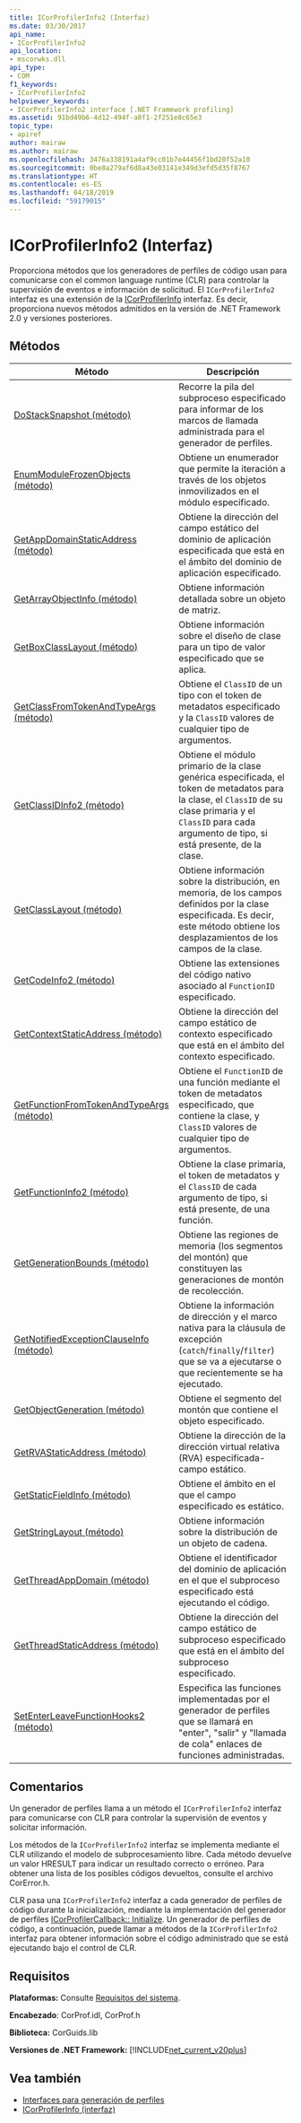 ```yaml
---
title: ICorProfilerInfo2 (Interfaz)
ms.date: 03/30/2017
api_name:
- ICorProfilerInfo2
api_location:
- mscorwks.dll
api_type:
- COM
f1_keywords:
- ICorProfilerInfo2
helpviewer_keywords:
- ICorProfilerInfo2 interface [.NET Framework profiling]
ms.assetid: 91bd49b6-4d12-494f-a8f1-2f251e8c65e3
topic_type:
- apiref
author: mairaw
ms.author: mairaw
ms.openlocfilehash: 3476a338191a4af9cc01b7e44456f1bd20f52a10
ms.sourcegitcommit: 0be8a279af6d8a43e03141e349d3efd5d35f8767
ms.translationtype: HT
ms.contentlocale: es-ES
ms.lasthandoff: 04/18/2019
ms.locfileid: "59179015"
---
```

# <a name="icorprofilerinfo2-interface"></a>ICorProfilerInfo2 (Interfaz)
Proporciona métodos que los generadores de perfiles de código usan para comunicarse con el common language runtime (CLR) para controlar la supervisión de eventos e información de solicitud. El `ICorProfilerInfo2` interfaz es una extensión de la [ICorProfilerInfo](../../../../docs/framework/unmanaged-api/profiling/icorprofilerinfo-interface.md) interfaz. Es decir, proporciona nuevos métodos admitidos en la versión de .NET Framework 2.0 y versiones posteriores.  
  
## <a name="methods"></a>Métodos  
  
|Método|Descripción|  
|------------|-----------------|  
|[DoStackSnapshot (método)](../../../../docs/framework/unmanaged-api/profiling/icorprofilerinfo2-dostacksnapshot-method.md)|Recorre la pila del subproceso especificado para informar de los marcos de llamada administrada para el generador de perfiles.|  
|[EnumModuleFrozenObjects (método)](../../../../docs/framework/unmanaged-api/profiling/icorprofilerinfo2-enummodulefrozenobjects-method.md)|Obtiene un enumerador que permite la iteración a través de los objetos inmovilizados en el módulo especificado.|  
|[GetAppDomainStaticAddress (método)](../../../../docs/framework/unmanaged-api/profiling/icorprofilerinfo2-getappdomainstaticaddress-method.md)|Obtiene la dirección del campo estático del dominio de aplicación especificada que está en el ámbito del dominio de aplicación especificado.|  
|[GetArrayObjectInfo (método)](../../../../docs/framework/unmanaged-api/profiling/icorprofilerinfo2-getarrayobjectinfo-method.md)|Obtiene información detallada sobre un objeto de matriz.|  
|[GetBoxClassLayout (método)](../../../../docs/framework/unmanaged-api/profiling/icorprofilerinfo2-getboxclasslayout-method.md)|Obtiene información sobre el diseño de clase para un tipo de valor especificado que se aplica.|  
|[GetClassFromTokenAndTypeArgs (método)](../../../../docs/framework/unmanaged-api/profiling/icorprofilerinfo2-getclassfromtokenandtypeargs-method.md)|Obtiene el `ClassID` de un tipo con el token de metadatos especificado y la `ClassID` valores de cualquier tipo de argumentos.|  
|[GetClassIDInfo2 (método)](../../../../docs/framework/unmanaged-api/profiling/icorprofilerinfo2-getclassidinfo2-method.md)|Obtiene el módulo primario de la clase genérica especificada, el token de metadatos para la clase, el `ClassID` de su clase primaria y el `ClassID` para cada argumento de tipo, si está presente, de la clase.|  
|[GetClassLayout (método)](../../../../docs/framework/unmanaged-api/profiling/icorprofilerinfo2-getclasslayout-method.md)|Obtiene información sobre la distribución, en memoria, de los campos definidos por la clase especificada. Es decir, este método obtiene los desplazamientos de los campos de la clase.|  
|[GetCodeInfo2 (método)](../../../../docs/framework/unmanaged-api/profiling/icorprofilerinfo2-getcodeinfo2-method.md)|Obtiene las extensiones del código nativo asociado al `FunctionID` especificado.|  
|[GetContextStaticAddress (método)](../../../../docs/framework/unmanaged-api/profiling/icorprofilerinfo2-getcontextstaticaddress-method.md)|Obtiene la dirección del campo estático de contexto especificado que está en el ámbito del contexto especificado.|  
|[GetFunctionFromTokenAndTypeArgs (método)](../../../../docs/framework/unmanaged-api/profiling/icorprofilerinfo2-getfunctionfromtokenandtypeargs-method.md)|Obtiene el `FunctionID` de una función mediante el token de metadatos especificado, que contiene la clase, y `ClassID` valores de cualquier tipo de argumentos.|  
|[GetFunctionInfo2 (método)](../../../../docs/framework/unmanaged-api/profiling/icorprofilerinfo2-getfunctioninfo2-method.md)|Obtiene la clase primaria, el token de metadatos y el `ClassID` de cada argumento de tipo, si está presente, de una función.|  
|[GetGenerationBounds (método)](../../../../docs/framework/unmanaged-api/profiling/icorprofilerinfo2-getgenerationbounds-method.md)|Obtiene las regiones de memoria (los segmentos del montón) que constituyen las generaciones de montón de recolección.|  
|[GetNotifiedExceptionClauseInfo (método)](../../../../docs/framework/unmanaged-api/profiling/icorprofilerinfo2-getnotifiedexceptionclauseinfo-method.md)|Obtiene la información de dirección y el marco nativa para la cláusula de excepción (`catch`/`finally`/`filter`) que se va a ejecutarse o que recientemente se ha ejecutado.|  
|[GetObjectGeneration (método)](../../../../docs/framework/unmanaged-api/profiling/icorprofilerinfo2-getobjectgeneration-method.md)|Obtiene el segmento del montón que contiene el objeto especificado.|  
|[GetRVAStaticAddress (método)](../../../../docs/framework/unmanaged-api/profiling/icorprofilerinfo2-getrvastaticaddress-method.md)|Obtiene la dirección de la dirección virtual relativa (RVA) especificada-campo estático.|  
|[GetStaticFieldInfo (método)](../../../../docs/framework/unmanaged-api/profiling/icorprofilerinfo2-getstaticfieldinfo-method.md)|Obtiene el ámbito en el que el campo especificado es estático.|  
|[GetStringLayout (método)](../../../../docs/framework/unmanaged-api/profiling/icorprofilerinfo2-getstringlayout-method.md)|Obtiene información sobre la distribución de un objeto de cadena.|  
|[GetThreadAppDomain (método)](../../../../docs/framework/unmanaged-api/profiling/icorprofilerinfo2-getthreadappdomain-method.md)|Obtiene el identificador del dominio de aplicación en el que el subproceso especificado está ejecutando el código.|  
|[GetThreadStaticAddress (método)](../../../../docs/framework/unmanaged-api/profiling/icorprofilerinfo2-getthreadstaticaddress-method.md)|Obtiene la dirección del campo estático de subproceso especificado que está en el ámbito del subproceso especificado.|  
|[SetEnterLeaveFunctionHooks2 (método)](../../../../docs/framework/unmanaged-api/profiling/icorprofilerinfo2-setenterleavefunctionhooks2-method.md)|Especifica las funciones implementadas por el generador de perfiles que se llamará en "enter", "salir" y "llamada de cola" enlaces de funciones administradas.|  
  
## <a name="remarks"></a>Comentarios  
 Un generador de perfiles llama a un método el `ICorProfilerInfo2` interfaz para comunicarse con CLR para controlar la supervisión de eventos y solicitar información.  
  
 Los métodos de la `ICorProfilerInfo2` interfaz se implementa mediante el CLR utilizando el modelo de subprocesamiento libre. Cada método devuelve un valor HRESULT para indicar un resultado correcto o erróneo. Para obtener una lista de los posibles códigos devueltos, consulte el archivo CorError.h.  
  
 CLR pasa una `ICorProfilerInfo2` interfaz a cada generador de perfiles de código durante la inicialización, mediante la implementación del generador de perfiles [ICorProfilerCallback:: Initialize](../../../../docs/framework/unmanaged-api/profiling/icorprofilercallback-initialize-method.md). Un generador de perfiles de código, a continuación, puede llamar a métodos de la `ICorProfilerInfo2` interfaz para obtener información sobre el código administrado que se está ejecutando bajo el control de CLR.  
  
## <a name="requirements"></a>Requisitos  
 **Plataformas:** Consulte [Requisitos del sistema](../../../../docs/framework/get-started/system-requirements.md).  
  
 **Encabezado**: CorProf.idl, CorProf.h  
  
 **Biblioteca:** CorGuids.lib  
  
 **Versiones de .NET Framework:** [!INCLUDE[net_current_v20plus](../../../../includes/net-current-v20plus-md.md)]  
  
## <a name="see-also"></a>Vea también

- [Interfaces para generación de perfiles](../../../../docs/framework/unmanaged-api/profiling/profiling-interfaces.md)
- [ICorProfilerInfo (interfaz)](../../../../docs/framework/unmanaged-api/profiling/icorprofilerinfo-interface.md)
